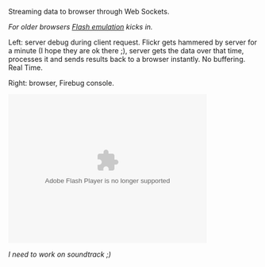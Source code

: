 Streaming data to browser through Web Sockets.

_For older browsers [Flash emulation](http://github.com/gimite/web-socket-js) kicks in._

Left: server debug during client request. Flickr gets hammered by server for a minute (I hope they are ok there ;), server gets the data over that time, processes it and sends results back to a browser instantly. No buffering. Real Time.

Right: browser, Firebug console.

<object type="application/x-shockwave-flash" width="400" height="300" data="http://www.flickr.com/apps/video/stewart.swf?v=71377" classid="clsid:D27CDB6E-AE6D-11cf-96B8-444553540000"> <param name="flashvars" value="intl_lang=en-us&photo_secret=bc9bf2a911&photo_id=4208724439&flickr_show_info_box=true"></param> <param name="movie" value="http://www.flickr.com/apps/video/stewart.swf?v=71377"></param> <param name="bgcolor" value="#000000"></param> <param name="allowFullScreen" value="true"></param><embed type="application/x-shockwave-flash" src="http://www.flickr.com/apps/video/stewart.swf?v=71377" bgcolor="#000000" allowfullscreen="true" flashvars="intl_lang=en-us&photo_secret=bc9bf2a911&photo_id=4208724439&flickr_show_info_box=true" height="300" width="400"></embed></object>

_I need to work on soundtrack ;)_
